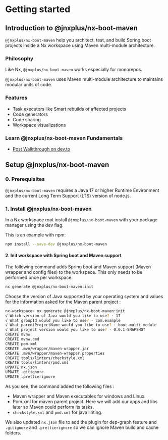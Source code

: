 # Getting started

## Introduction to @jnxplus/nx-boot-maven

`@jnxplus/nx-boot-maven` help you architect, test, and build Spring boot projects inside a Nx workspace using Maven multi-module architecture.

### Philosophy

Like Nx, `@jnxplus/nx-boot-maven` works especially for monorepos.

`@jnxplus/nx-boot-maven` uses Maven multi-module architecture to maintains modular units of code.

### Features

- Task executors like Smart rebuilds of affected projects
- Code generators
- Code sharing
- Workspace visualizations

### Learn @jnxplus/nx-boot-maven Fundamentals

- [Post Walkthrough on dev.to](https://dev.to/gridou/announcing-jnxplus-nx-boot-maven-4g28)

## Setup @jnxplus/nx-boot-maven

### 0. Prerequisites

`@jnxplus/nx-boot-maven` requires a Java 17 or higher Runtime Environment and the current Long Term Support (LTS) version of node.js.

### 1. Install @jnxplus/nx-boot-maven

In a Nx workspace root install `@jnxplus/nx-boot-maven` with your package manager using the dev flag.

This is an example with npm:

```bash
npm install --save-dev @jnxplus/nx-boot-maven
```

#### 2. Init workspace with Spring boot and Maven support

The following command adds Spring boot and Maven support (Maven wrapper and config files) to the workspace. This only needs to be performed once per workspace.

```bash
nx generate @jnxplus/nx-boot-maven:init
```

Choose the version of Java supported by your operating system and values for the information asked for the Maven parent project :

```bash
nx-workspace> nx generate @jnxplus/nx-boot-maven:init
√ Which version of Java would you like to use? · 17
√ What groupId would you like to use? · com.example
√ What parentProjectName would you like to use? · boot-multi-module
√ What project version would you like to use? · 0.0.1-SNAPSHOT
CREATE mvnw
CREATE mvnw.cmd
CREATE pom.xml
CREATE .mvn/wrapper/maven-wrapper.jar
CREATE .mvn/wrapper/maven-wrapper.properties
CREATE tools/linters/checkstyle.xml
CREATE tools/linters/pmd.xml
UPDATE nx.json
UPDATE .gitignore
UPDATE .prettierignore
```

As you see, the command added the following files :

- Maven wrapper and Maven executables for windows and Linux.
- Pom.xml for maven parent project. Here we will add our apps and libs later so Maven could perform its tasks.
- `checkstyle.xml` and `pmd.xml` for java linting.

We also updated `nx.json` file to add the plugin for dep-graph feature and `.gitignore` and `.prettierignore` so we can ignore Maven build and cache folders.
